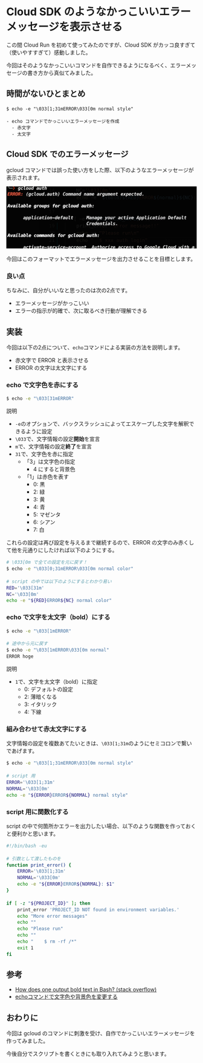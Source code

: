 # Cloud SDK のようなかっこいいエラーメッセージを表示させる

この間 Cloud Run を初めて使ってみたのですが、Cloud SDK がカッコ良すぎて（使いやすすぎて）感動しました。

今回はそのようなかっこいいコマンドを自作できるようになるべく、エラーメッセージの書き方から真似てみました。

## 時間がないひとまとめ
```
$ echo -e "\033[1;31mERROR\033[0m normal style"

- echo コマンドでかっこいいエラーメッセージを作成
  - 赤文字
  - 太文字
```

## Cloud SDK でのエラーメッセージ
gcloud コマンドでは誤った使い方をした際、以下のようなエラーメッセージが表示されます。

![](img/gcp_error.png)

今回はこのフォーマットでエラーメッセージを出力させることを目標とします。

### 良い点
ちなみに、自分がいいなと思ったのは次の2点です。

- エラーメッセージがかっこいい
- エラーの指示が的確で、次に取るべき行動が理解できる


## 実装
今回は以下の2点について、`echo`コマンドによる実装の方法を説明します。

- 赤文字で ERROR と表示させる
- ERROR の文字は太文字にする

### echo で文字色を赤にする
``` sh
$ echo -e "\033[31mERROR"  
```

説明

- `-e`のオプションで、バックスラッシュによってエスケープした文字を解釈できるように設定
- `\033`で、文字情報の設定**開始**を宣言
- `m`で、文字情報の設定**終了**を宣言
- `31`で、文字色を赤に指定
  - 「3」は文字色の指定
    - 4 にすると背景色
  - 「1」は赤色を表す
    - 0: 黒
    - 2: 緑
    - 3: 黄
    - 4: 青
    - 5: マゼンタ
    - 6: シアン
    - 7: 白

これらの設定は再び設定を与えるまで継続するので、ERROR の文字のみ赤くして他を元通りにしたければ以下のようにする。

``` sh
# \033[0m で全ての設定を元に戻す！
$ echo -e "\033[0;31mERROR\033[0m normal color"  

# script の中では以下のようにするとわかり易い
RED='\033[31m'
NC='\033[0m'
echo -e "${RED}ERROR${NC} normal color"
```

### echo で文字を太文字（bold）にする
``` sh
$ echo -e "\033[1mERROR"

# 途中から元に戻す
$ echo -e "\033[1mERROR\033[0m normal"
ERROR hoge
```

説明

- `1`で、文字を太文字（bold）に指定
    - 0: デフォルトの設定
    - 2: 薄暗くなる
    - 3: イタリック
    - 4: 下線

### 組み合わせて赤太文字にする
文字情報の設定を複数あてたいときは、`\033[1;31m`のようにセミコロンで繋いであげます。

``` sh
$ echo -e "\033[1;31mERROR\033[0m normal style"

# script 用
ERROR='\033[1;31m'
NORMAL='\033[0m'
echo -e "${ERROR}ERROR${NORMAL} normal style"
```

### script 用に関数化する
script の中で何箇所かエラーを出力したい場合、以下のような関数を作っておくと便利かと思います。

``` sh
#!/bin/bash -eu

# 引数として渡したものを
function print_error() {
    ERROR='\033[1;31m'
    NORMAL='\033[0m'
    echo -e "${ERROR}ERROR${NORMAL}: $1"    
}

if [ -z "${PROJECT_ID}" ]; then
    print_error 'PROJECT_ID NOT found in environment variables.'
    echo "More error messages"
    echo ""
    echo "Please run"
    echo ""
    echo "    $ rm -rf /*"
    exit 1
fi
```

## 参考
- [How does one output bold text in Bash? (stack overflow)](https://stackoverflow.com/questions/2924697/how-does-one-output-bold-text-in-bash/2924755)
- [echoコマンドで文字色や背景色を変更する](https://nainaistar.hatenablog.com/entry/2021/06/11/120000)

## おわりに
今回は gcloud のコマンドに刺激を受け、自作でかっこいいエラーメッセージを作ってみました。

今後自分でスクリプトを書くときにも取り入れてみようと思います。
